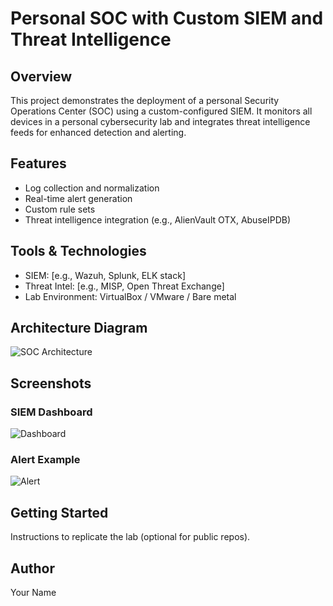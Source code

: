 # Personal SOC with Custom SIEM and Threat Intelligence

## Overview
This project demonstrates the deployment of a personal Security Operations Center (SOC) using a custom-configured SIEM. It monitors all devices in a personal cybersecurity lab and integrates threat intelligence feeds for enhanced detection and alerting.

## Features
- Log collection and normalization
- Real-time alert generation
- Custom rule sets
- Threat intelligence integration (e.g., AlienVault OTX, AbuseIPDB)

## Tools & Technologies
- SIEM: [e.g., Wazuh, Splunk, ELK stack]
- Threat Intel: [e.g., MISP, Open Threat Exchange]
- Lab Environment: VirtualBox / VMware / Bare metal

## Architecture Diagram
![SOC Architecture](images/soc-architecture.png)

## Screenshots
### SIEM Dashboard
![Dashboard](images/dashboard.png)

### Alert Example
![Alert](images/alert-example.png)

## Getting Started
Instructions to replicate the lab (optional for public repos).

## Author
Your Name

